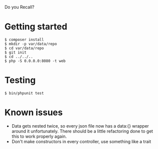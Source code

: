 Do you Recall?

Getting started
=======
````
$ composer install
$ mkdir -p var/data/repo
$ cd var/data/repo
$ git init
$ cd ../../..
$ php -S 0.0.0.0:8080 -t web
````

Testing
=======
````
$ bin/phpunit test
````

Known issues
=======
* Data gets nested twice, so every json file now has a data:{} wrapper around it unfortunately.
There should be a little refactoring done to get this to work properly again.
* Don't make constructors in every controller, use something like a trait
